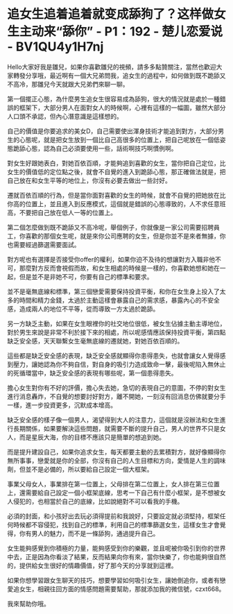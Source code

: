 # 追女生追着追着就变成舔狗了？这样做女生主动来“舔你” - P1：192 - 楚儿恋爱说 - BV1QU4y1H7nj

Hello大家好我是雛兒，如果你喜歡雛兒的視頻，請多多點贊關注，當然也歡迎大家轉發分享哦，最近啊有一個大兄弟問我，追女生的過程中，如何做到既不跪舔又不高冷，那雛兒今天就跟大兄弟們來聊一聊。

第一個擺正心態，為什麼男生追女生很容易成為舔狗，很大的情況就是處於一種錯誤的框架下，大部分男人在面對女人的時候啊，心裡有這樣的一幅圖，雖然大部分人口頭不承認，但內心潛意識是這樣想的。

自己的價值是你要追求的美女D，自己需要使出渾身技術才能追到對方，大部分男生的心態呢，就是把女生放到一個比自己高很多的位置上，把自己呢放在一個低姿態跪舔心態，認為自己必須要使用一些，話術啊技巧啊慣例啊。

對女生好跟她表白，對她百依百順，才能夠追到喜歡的女生，當你把自己定位，比女生的價值低的定位點之後，就會不自覺的進入到跪舔心態，那正確做法就是，把自己放在和女生平等的地位上，你沒有必要去做出一些討好。

遷就百依百順的行為，但是當你面對喜歡的女生的時候，就會不自覺的把她放在比你高的位置上，並且進入到反應模式，這個就是錯誤的心態導致的，人不求任意班高，不要把自己放在低人一等的位置上。

第二個怎麼做到既不跪舔又不高冷呢，舉個例子，你就像是一家公司需要招聘員工，你喜歡的那個女生呢，就是來你公司應聘的女生，但是你並不是來者無據，你也需要經過篩選需要面試。

對方呢也有選擇是否接受你offer的權利，如果你迫不及待的想讓對方入職非他不可，那麼對方反而會視假而故，和女生相處的時候是一樣的，你喜歡她想和她在一起，但是並不是非她不可，你要有自己的標準和要求。

並不是毫無底線和標準，第三個戀愛需要保持投資平衡，和你在女生身上投入了太多的時間和精力金錢，太過於主動這樣會暴露自己的需求感，暴露內心的不安全感，造成兩人的地位不平等，從而導致一方太過於跪舔。

另一方缺乏主動，如果在女生眼裡你的社交地位很低，被女生佔據主動主導地位，對於男生來說是非常不利於接下來的相處，所以呢感情應該保持投資平衡，第四點缺乏安全感，天天聯繫女生毫無底線的遷就她，對她百依百順的。

這些都是缺乏安全感的表現，缺乏安全感就顯得你患得患失，也就會讓女人覺得感到壓力，讓她認為你不夠自信，對自身的吸引力造成致命一擊，最後呢陷入無休止的死循環當中，缺乏安全感的表現有哪些呢，第一個患得患失。

擔心女生對你有不好的評價，擔心失去她，急切的表現自己的意圖，不停的對女生進行消息轟炸，不自覺的想要討好對方，離不開她，一刻沒有回消息仿佛就要分手一樣，進一步投資更多，沉默成本增高。

缺乏安全感的樣子像一個男人，渴望得到大人的注意力，這個就是沒辦法和女生進行長期關係，如果要解決這些問題，就需要不斷的提升自己，男人的世界不只是女人，而是星辰大海，你的目標不應該只是簡單的想追到她。

而是提升建設自己，如果你追求女生，每天都要主動的去累積對方，就好像顯得你無所事事，戀愛就是你的全部，你沒有自己的人生目標和方向，愛情是人生的調味劑，但並不是必備的，所以要給自己設定一個大框架。

事業父母女人，事業排在第一位置上，父母排在第二位置上，女人排在第三位置上，還需要給自己設定一個小框架底線，思考一下自己有什麼小框架，是不想被女人侵犯的，也相當於自己的底線，比如說絕對不可以看我的手機。

必須的封面，和小孩好出去玩必須得提前和我說好，只要設定就必須堅持，框架任何時候都不容侵犯，找到自己的標準，利用自己的標準篩選女生，這樣女生才會覺得，你有男人的魅力，而不是一條舔狗，通過提升自己。

女生能夠感覺到你積極的力量，能夠感受到你的樂觀，並且呢被你吸引到你的世界中去，正是因為你看淡了結果，反而結果向你有來，當你快樂了，你也能夠很自然的，提供給女生很好的情趣價值，好了那今天的分享就到這裡。

如果你想學習跟女生聊天的技巧，想要學習如何吸引女生，讓她倒追你，或者有戀愛追女生，相親往回方面的情感問題需要幫助，那就添加我的微信號，czxt668。

我來幫助你哦。
